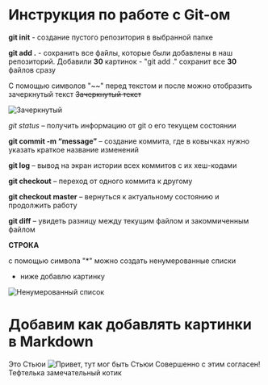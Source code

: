 # Инструкция по работе с Git-ом

**git init** - создание пустого репозитория в выбранной папке

**git add .** - сохранить все файлы, которые были добавлены в наш репозиторий. Добавили **30** картинок - "git add ." сохранит все **30** файлов сразу

С помощью символов "~~" перед текстом и после можно отобразить зачеркнутый текст
~~Зачеркнутый текст~~

![Зачеркнутый](https://snipp.ru/uploads/view/23a0721a50ee0700be93d059102dfd79.png)

*git status* – получить информацию от git о его текущем состоянии

**git commit -m “message”** – создание коммита, где в ковычках нужно указать краткое название изменений

**git log** – вывод на экран истории всех коммитов с их хеш-кодами

**git checkout** – переход от одного коммита к другому

**git checkout master** – вернуться к актуальному состоянию и продолжить работу

**git diff** – увидеть разницу между текущим файлом и закоммиченным файлом

**СТРОКА**

с помощью символа "*" можно создать ненумерованные списки
* ниже добавлю картинку

![Ненумерованный список](\C:\GB\L2\1-2.png)

# Добавим как добавлять картинки в Markdown
Это Стьюи
![Привет, тут мог быть Стьюи](stewie.jpg)
Совершенно с этим согласен!
Тефтелька замечательный котик
